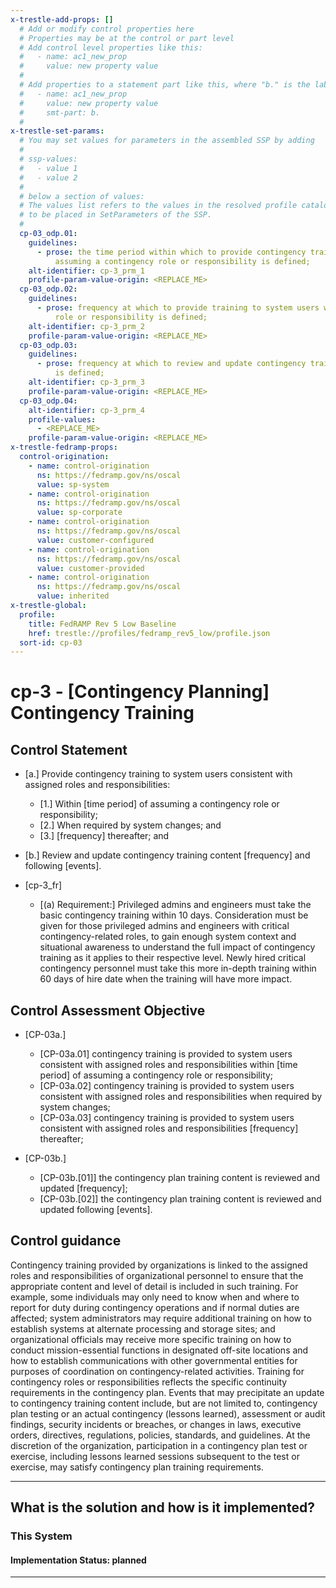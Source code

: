 ```yaml
---
x-trestle-add-props: []
  # Add or modify control properties here
  # Properties may be at the control or part level
  # Add control level properties like this:
  #   - name: ac1_new_prop
  #     value: new property value
  #
  # Add properties to a statement part like this, where "b." is the label of the target statement part
  #   - name: ac1_new_prop
  #     value: new property value
  #     smt-part: b.
  #
x-trestle-set-params:
  # You may set values for parameters in the assembled SSP by adding
  #
  # ssp-values:
  #   - value 1
  #   - value 2
  #
  # below a section of values:
  # The values list refers to the values in the resolved profile catalog, and the ssp-values represent new values
  # to be placed in SetParameters of the SSP.
  #
  cp-03_odp.01:
    guidelines:
      - prose: the time period within which to provide contingency training after
          assuming a contingency role or responsibility is defined;
    alt-identifier: cp-3_prm_1
    profile-param-value-origin: <REPLACE_ME>
  cp-03_odp.02:
    guidelines:
      - prose: frequency at which to provide training to system users with a contingency
          role or responsibility is defined;
    alt-identifier: cp-3_prm_2
    profile-param-value-origin: <REPLACE_ME>
  cp-03_odp.03:
    guidelines:
      - prose: frequency at which to review and update contingency training content
          is defined;
    alt-identifier: cp-3_prm_3
    profile-param-value-origin: <REPLACE_ME>
  cp-03_odp.04:
    alt-identifier: cp-3_prm_4
    profile-values:
      - <REPLACE_ME>
    profile-param-value-origin: <REPLACE_ME>
x-trestle-fedramp-props:
  control-origination:
    - name: control-origination
      ns: https://fedramp.gov/ns/oscal
      value: sp-system
    - name: control-origination
      ns: https://fedramp.gov/ns/oscal
      value: sp-corporate
    - name: control-origination
      ns: https://fedramp.gov/ns/oscal
      value: customer-configured
    - name: control-origination
      ns: https://fedramp.gov/ns/oscal
      value: customer-provided
    - name: control-origination
      ns: https://fedramp.gov/ns/oscal
      value: inherited
x-trestle-global:
  profile:
    title: FedRAMP Rev 5 Low Baseline
    href: trestle://profiles/fedramp_rev5_low/profile.json
  sort-id: cp-03
---
```


# cp-3 - \[Contingency Planning\] Contingency Training

## Control Statement

- \[a.\] Provide contingency training to system users consistent with assigned roles and responsibilities:

  - \[1.\] Within [time period] of assuming a contingency role or responsibility;
  - \[2.\] When required by system changes; and
  - \[3.\] [frequency] thereafter; and

- \[b.\] Review and update contingency training content [frequency] and following [events].

- \[cp-3_fr\]

  - \[(a) Requirement:\] Privileged admins and engineers must take the basic contingency training within 10 days. Consideration must be given for those privileged admins and engineers with critical contingency-related roles, to gain enough system context and situational awareness to understand the full impact of contingency training as it applies to their respective level. Newly hired critical contingency personnel must take this more in-depth training within 60 days of hire date when the training will have more impact.

## Control Assessment Objective

- \[CP-03a.\]

  - \[CP-03a.01\] contingency training is provided to system users consistent with assigned roles and responsibilities within [time period] of assuming a contingency role or responsibility;
  - \[CP-03a.02\] contingency training is provided to system users consistent with assigned roles and responsibilities when required by system changes;
  - \[CP-03a.03\] contingency training is provided to system users consistent with assigned roles and responsibilities [frequency] thereafter;

- \[CP-03b.\]

  - \[CP-03b.[01]\] the contingency plan training content is reviewed and updated [frequency];
  - \[CP-03b.[02]\] the contingency plan training content is reviewed and updated following [events].

## Control guidance

Contingency training provided by organizations is linked to the assigned roles and responsibilities of organizational personnel to ensure that the appropriate content and level of detail is included in such training. For example, some individuals may only need to know when and where to report for duty during contingency operations and if normal duties are affected; system administrators may require additional training on how to establish systems at alternate processing and storage sites; and organizational officials may receive more specific training on how to conduct mission-essential functions in designated off-site locations and how to establish communications with other governmental entities for purposes of coordination on contingency-related activities. Training for contingency roles or responsibilities reflects the specific continuity requirements in the contingency plan. Events that may precipitate an update to contingency training content include, but are not limited to, contingency plan testing or an actual contingency (lessons learned), assessment or audit findings, security incidents or breaches, or changes in laws, executive orders, directives, regulations, policies, standards, and guidelines. At the discretion of the organization, participation in a contingency plan test or exercise, including lessons learned sessions subsequent to the test or exercise, may satisfy contingency plan training requirements.

______________________________________________________________________

## What is the solution and how is it implemented?

<!-- For implementation status enter one of: implemented, partial, planned, alternative, not-applicable -->

<!-- Note that the list of rules under ### Rules: is read-only and changes will not be captured after assembly to JSON -->

### This System

<!-- Add implementation prose for the main This System component for control: cp-3 -->

#### Implementation Status: planned

______________________________________________________________________
